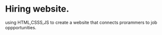# Hiring website.
using HTML,CSSS,JS to create  a website that connects prorammers to job oppportunities.

